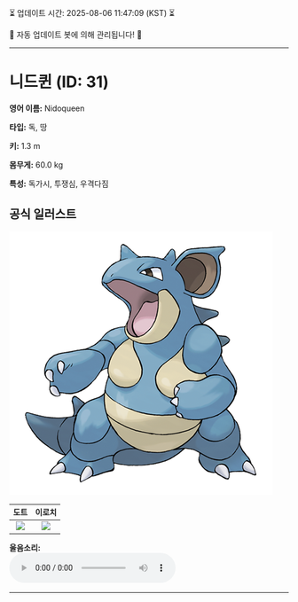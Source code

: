 
⏳ 업데이트 시간: 2025-08-06 11:47:09 (KST) ⏳

🤖 자동 업데이트 봇에 의해 관리됩니다! 🤖

---

# 니드퀸 (ID: 31)
**영어 이름:** Nidoqueen

**타입:** 독, 땅

**키:** 1.3 m

**몸무게:** 60.0 kg

**특성:** 독가시, 투쟁심, 우격다짐

## 공식 일러스트
![](https://raw.githubusercontent.com/PokeAPI/sprites/master/sprites/pokemon/other/official-artwork/31.png)

| 도트 | 이로치 |
|:----:|:------:|
| <img src="http://play.pokemonshowdown.com/sprites/ani/nidoqueen.gif" width="120"> | <img src="http://play.pokemonshowdown.com/sprites/ani-shiny/nidoqueen.gif" width="120"> |

**울음소리:**<br><audio controls src="https://raw.githubusercontent.com/PokeAPI/cries/main/cries/pokemon/latest/31.ogg"></audio>


---
